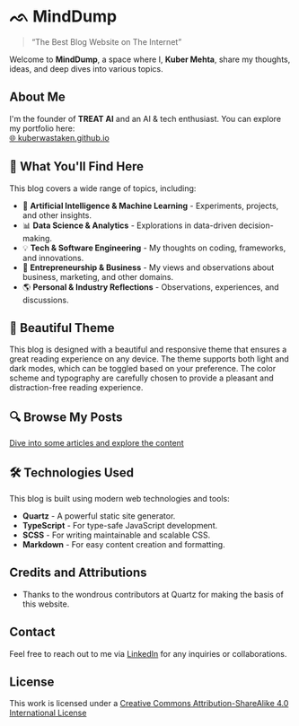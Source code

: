 # ᨒ MindDump

> “The Best Blog Website on The Internet”

Welcome to **MindDump**, a space where I, **Kuber Mehta**, share my thoughts, ideas, and deep dives into various topics.

## About Me
I'm the founder of **TREAT AI** and an AI & tech enthusiast. You can explore my portfolio here:  
[🌐 kuberwastaken.github.io](https://kuberwastaken.github.io/)

## 📖 What You'll Find Here
This blog covers a wide range of topics, including:
- 🚀 **Artificial Intelligence & Machine Learning** - Experiments, projects, and other insights.
- 📊 **Data Science & Analytics** - Explorations in data-driven decision-making.
- 💡 **Tech & Software Engineering** - My thoughts on coding, frameworks, and innovations.
- 💼 **Entrepreneurship & Business** - My views and observations about business, marketing, and other domains.
- 🌎 **Personal & Industry Reflections** - Observations, experiences, and discussions.

## 🌈 Beautiful Theme
This blog is designed with a beautiful and responsive theme that ensures a great reading experience on any device. The theme supports both light and dark modes, which can be toggled based on your preference. The color scheme and typography are carefully chosen to provide a pleasant and distraction-free reading experience.

## 🔍 Browse My Posts
[Dive into some articles and explore the content](https://kuberwastaken.github.io/blog/)

## 🛠️ Technologies Used
This blog is built using modern web technologies and tools:
- **Quartz** - A powerful static site generator.
- **TypeScript** - For type-safe JavaScript development.
- **SCSS** - For writing maintainable and scalable CSS.
- **Markdown** - For easy content creation and formatting.

## Credits and Attributions
- Thanks to the wondrous contributors at Quartz for making the basis of this website.

## Contact
Feel free to reach out to me via [LinkedIn](https://www.linkedin.com/in/kubermehta/) for any inquiries or collaborations.

## License 
This work is licensed under a
[Creative Commons Attribution-ShareAlike 4.0 International License](https://github.com/Kuberwastaken/blog/blob/v4/LICENSE)

